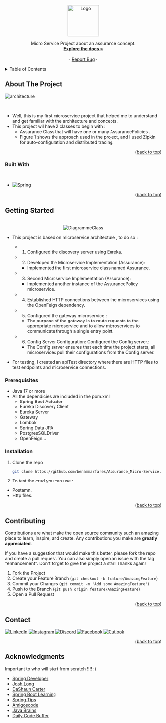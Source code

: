 
<a  align="center" name="readme-top"></a>

<!--  PROJECT LOGO -->
<br />
<div align="center">
    <img src="https://github.com/user-attachments/assets/93433dcf-f7e7-4f96-9777-a90d18ff10c6" alt="Logo" width="100" height="100">


  <p align="center">
      Micro Service Project about an assurance concept.
    <br />
    <a href="https://github.com/benammarfares/Assurance-MicroService"><strong>Explore the docs »</strong></a>
    <br />
    <br />
    ·
    <a href="https://github.com/benammarfares/Assurance-MicroService/issues/new?labels=bug&template=bug-report---.md">Report Bug</a>
    ·
  </p>
</div>



<!-- TABLE OF CONTENTS -->
<details>
  <summary>Table of Contents</summary>
  <ol>
    <li>
      <a href="#about-the-project">About The Project</a>
      <ul>
        <li><a href="#built-with">Built With</a></li>
      </ul>
    </li>
    <li>
      <a href="#getting-started">Getting Started</a>
      <ul>
        <li><a href="#prerequisites">Prerequisites</a></li>
        <li><a href="#installation">Installation</a></li>
      </ul>
    </li>
    <li><a href="#contributing">Contributing</a></li>
    <li><a href="#contact">Contact</a></li>
    <li><a href="#acknowledgments">Acknowledgments</a></li>
  </ol>
</details>



<!-- ABOUT THE PROJECT -->
## About The Project
![architecture](https://github.com/user-attachments/assets/6b2316dc-bf89-43b8-8130-2b02117106ce)

<br>

* Well, this is my first microservice project that helped me to understand and get familiar with the architecture and concepts.<br>
* This project wil have 2 classes to begin with :<br> 
  * Assurance Class that will have one or many AssurancePolicies .<br>
  * Figure 1 shows the approach used in the project, and I used Zipkin for auto-configuration and distributed tracing.<br>



    
<p align="right">(<a href="#readme-top">back to top</a>)</p>



### Built With
<br>

* ![Spring](https://img.shields.io/badge/spring-%236DB33F.svg?style=for-the-badge&logo=spring&logoColor=white)

<p align="right">(<a href="#readme-top">back to top</a>)</p>



<!-- GETTING STARTED -->
## Getting Started
<br>

<div style="text-align: center;">
  <img src="https://github.com/user-attachments/assets/63559c2b-34d2-4e88-bef8-60d2aaecd627" alt="DiagrammeClass">
</div>

* This project is based on microservice architecture ,  to do so :<br>
   * 1. Configured the discovery server using Eureka.<br>
   * 2. Developed the Microservice Implementation (Assurance):<br>
      * Implemented the first microservice class named Assurance.<br>
   * 3. Second Microservice Implementation (Assurance):<br>
      * Implemented another instance of the AssurancePolicy microservice.<br>
   * 4. Established HTTP connections between the microservices using the OpenFeign dependency.<br>
   * 5. Configured the gateway microservice :<br>
      * The purpose of the gateway is to route requests to the appropriate microservice and to allow microservices to communicate through a single entry point.<br>
   * 6. Config Server Configuration: Configured the Config server.:<br>
      * The Config server ensures that each time the project starts, all microservices pull their configurations from the Config server.<br>

* For testing, I created an apiTest directory where there are HTTP files to test endpoints and microservice connections. <br>

### Prerequisites

* Java 17 or more
* All the dependicies are included in the pom.xml
    * Spring Boot Actuator
    * Eureka Discovery Client
    * Eureka Server
    * Gateway
    * Lombok
    * Spring Data JPA
    * PostgresSQLDriver
    * OpenFeign...

### Installation

1. Clone the repo
   ```sh
   git clone https://github.com/benammarfares/Assurance_Micro-Service.git
   ```
2. To test the crud you can use :
  * Postamn.
  * Http files.

   
<p align="right">(<a href="#readme-top">back to top</a>)</p>


<!-- CONTRIBUTING -->
## Contributing

Contributions are what make the open source community such an amazing place to learn, inspire, and create. Any contributions you make are **greatly appreciated**.

If you have a suggestion that would make this better, please fork the repo and create a pull request. You can also simply open an issue with the tag "enhancement".
Don't forget to give the project a star! Thanks again!

1. Fork the Project
2. Create your Feature Branch (`git checkout -b feature/AmazingFeature`)
3. Commit your Changes (`git commit -m 'Add some AmazingFeature'`)
4. Push to the Branch (`git push origin feature/AmazingFeature`)
5. Open a Pull Request

<p align="right">(<a href="#readme-top">back to top</a>)</p>


<!-- CONTACT -->
## Contact

 <a href="https://www.linkedin.com/in/fares-ben-ammar-14b8b3226/">
                <img alt="LinkedIn" title="Discord" src="https://img.shields.io/badge/linkedin-%230077B5.svg?style=for-the-badge&logo=linkedin&logoColor=white"/></a> 
    <a href="https://www.instagram.com/fares.ben.ammar/?hl=fr">
                <img alt="Instagram" title="Instagram" src="https://img.shields.io/badge/Instagram-%23E4405F.svg?style=for-the-badge&logo=Instagram&logoColor=white"/></a>
        <a href="https://discord.gg/farou1747">
                    <img alt="Discord" title="Discord" src="https://img.shields.io/badge/Discord-%235865F2.svg?style=for-the-badge&logo=discord&logoColor=white"/></a> 
            <a href="https://facebook.com/https://www.facebook.com/faroutiti.benammar/">
                    <img alt="Facebook" title="Facebook" src="https://img.shields.io/badge/Facebook-%231877F2.svg?style=for-the-badge&logo=Facebook&logoColor=white"/></a> 
    <a href="mailto:benammar.Fares@esprit.tn">
    <img alt="Outlook" title="Outlook" src="https://img.shields.io/badge/Microsoft_Outlook-0078D4?style=for-the-badge&logo=microsoft-outlook&logoColor=white"/>



<p align="right">(<a href="#readme-top">back to top</a>)</p>



<!-- ACKNOWLEDGMENTS -->
## Acknowledgments

Important to who will start from scratch !!!! :)

- [Spring Developer](https://www.youtube.com/@SpringSourceDev)
- [Josh Long](https://www.youtube.com/@coffeesoftware)
- [DaShaun Carter](https://www.youtube.com/@dashaun)
- [Spring Boot Learning](https://www.youtube.com/@SpringBootLearning)
- [Spring Tips](https://www.youtube.com/playlist?list=PLgGXSWYM2FpPw8rV0tZoMiJYSCiLhPnOc)
- [Amigoscode](https://www.youtube.com/@amigoscode)
- [Java Brains](https://www.youtube.com/c/JavaBrainsChannel)
- [Daily Code Buffer](https://www.youtube.com/@DailyCodeBuffer)




